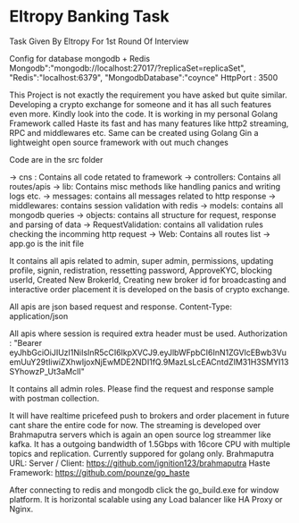 # Eltropy Banking Task
Task Given By Eltropy For 1st Round Of Interview

Config for database mongodb + Redis
Mongodb":"mongodb://localhost:27017/?replicaSet=replicaSet",
"Redis":"localhost:6379",
"MongodbDatabase":"coynce"
HttpPort : 3500

This Project is not exactly the requirement you have asked but quite similar. Developing a crypto exchange for someone and it has all such features even more. Kindly look into the code.
It is working in my personal Golang Framework called Haste its fast and has many features like http2 streaming, RPC and middlewares etc. Same can be created using Golang Gin a lightweight open source framework with out much changes

Code are in the src folder

 -> cns : Contains all code retated to framework
 -> controllers: Contains all routes/apis
 -> lib: Contains misc methods like handling panics and writing logs etc.
 -> messages: contains all messages related to http response
 -> middlewares: contains session validation with redis
 -> models: contains all mongodb queries
 -> objects: contains all structure for request, response and parsing of data
 -> RequestValidation: contains all validation rules checking the incomming http request
 -> Web: Contains all routes list
 -> app.go is the init file

It contains all apis related to admin, super admin, permissions, updating profile, signin, redistration, ressetting password, ApproveKYC, blocking userId, Created New BrokerId, Creating new broker id for broadcasting and interactive order placement it is developed on the basis of crypto exchange.

All apis are json based request and response. 
Content-Type: application/json

All apis where session is required extra header must be used.
Authorization : "Bearer eyJhbGciOiJIUzI1NiIsInR5cCI6IkpXVCJ9.eyJlbWFpbCI6InN1ZGVlcEBwb3VuemUuY29tIiwiZXhwIjoxNjEwMDE2NDI1fQ.9MazLsLcEACntdZIM31H3SMYI13SYhowzP_Ut3aMclI"

It contains all admin roles. Please find the request and response sample with postman collection.

It will have realtime pricefeed push to brokers and order placement in future cant share the entire code for now. The streaming is developed over Brahmaputra servers which is again an open source log streammer like kafka. It has a outgoing bandwidth of 1.5Gbps with 16core CPU with multiple topics and replication. Currently suppored for golang only.
Brahmaputra URL: 
Server / Client: https://github.com/ignition123/brahmaputra
Haste Framework: https://github.com/pounze/go_haste

After connecting to redis and mongodb click the go_build.exe for window platform. It is horizontal scalable using any Load balancer like HA Proxy or Nginx.

